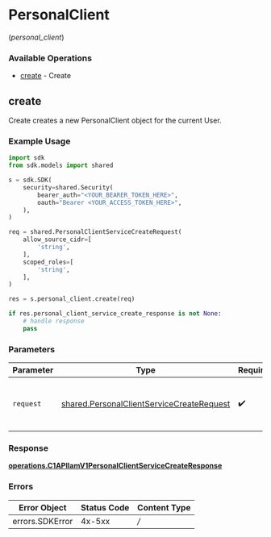 # PersonalClient
(*personal_client*)

### Available Operations

* [create](#create) - Create

## create

Create creates a new PersonalClient object for the current User.

### Example Usage

```python
import sdk
from sdk.models import shared

s = sdk.SDK(
    security=shared.Security(
        bearer_auth="<YOUR_BEARER_TOKEN_HERE>",
        oauth="Bearer <YOUR_ACCESS_TOKEN_HERE>",
    ),
)

req = shared.PersonalClientServiceCreateRequest(
    allow_source_cidr=[
        'string',
    ],
    scoped_roles=[
        'string',
    ],
)

res = s.personal_client.create(req)

if res.personal_client_service_create_response is not None:
    # handle response
    pass
```

### Parameters

| Parameter                                                                                              | Type                                                                                                   | Required                                                                                               | Description                                                                                            |
| ------------------------------------------------------------------------------------------------------ | ------------------------------------------------------------------------------------------------------ | ------------------------------------------------------------------------------------------------------ | ------------------------------------------------------------------------------------------------------ |
| `request`                                                                                              | [shared.PersonalClientServiceCreateRequest](../../models/shared/personalclientservicecreaterequest.md) | :heavy_check_mark:                                                                                     | The request object to use for the request.                                                             |


### Response

**[operations.C1APIIamV1PersonalClientServiceCreateResponse](../../models/operations/c1apiiamv1personalclientservicecreateresponse.md)**
### Errors

| Error Object    | Status Code     | Content Type    |
| --------------- | --------------- | --------------- |
| errors.SDKError | 4x-5xx          | */*             |
